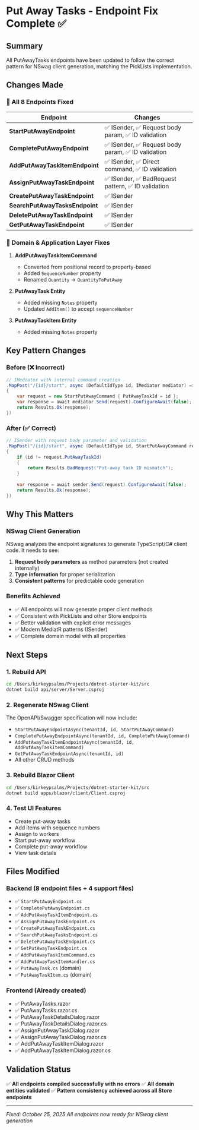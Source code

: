 # Put Away Tasks - Endpoint Fix Complete ✅

## Summary

All PutAwayTasks endpoints have been updated to follow the correct pattern for NSwag client generation, matching the PickLists implementation.

## Changes Made

### 🔧 All 8 Endpoints Fixed

| Endpoint | Changes |
|----------|---------|
| **StartPutAwayEndpoint** | ✅ ISender, ✅ Request body param, ✅ ID validation |
| **CompletePutAwayEndpoint** | ✅ ISender, ✅ Request body param, ✅ ID validation |
| **AddPutAwayTaskItemEndpoint** | ✅ ISender, ✅ Direct command, ✅ ID validation |
| **AssignPutAwayTaskEndpoint** | ✅ ISender, ✅ BadRequest pattern, ✅ ID validation |
| **CreatePutAwayTaskEndpoint** | ✅ ISender |
| **SearchPutAwayTasksEndpoint** | ✅ ISender |
| **DeletePutAwayTaskEndpoint** | ✅ ISender |
| **GetPutAwayTaskEndpoint** | ✅ ISender |

### 🔧 Domain & Application Layer Fixes

1. **AddPutAwayTaskItemCommand**
   - Converted from positional record to property-based
   - Added `SequenceNumber` property
   - Renamed `Quantity` → `QuantityToPutAway`

2. **PutAwayTask Entity**
   - Added missing `Notes` property
   - Updated `AddItem()` to accept `sequenceNumber`

3. **PutAwayTaskItem Entity**
   - Added missing `Notes` property

## Key Pattern Changes

### Before (❌ Incorrect)
```csharp
// IMediator with internal command creation
.MapPost("/{id}/start", async (DefaultIdType id, IMediator mediator) =>
{
    var request = new StartPutAwayCommand { PutAwayTaskId = id };
    var response = await mediator.Send(request).ConfigureAwait(false);
    return Results.Ok(response);
})
```

### After (✅ Correct)
```csharp
// ISender with request body parameter and validation
.MapPost("/{id}/start", async (DefaultIdType id, StartPutAwayCommand request, ISender sender) =>
{
    if (id != request.PutAwayTaskId)
    {
        return Results.BadRequest("Put-away task ID mismatch");
    }
    
    var response = await sender.Send(request).ConfigureAwait(false);
    return Results.Ok(response);
})
```

## Why This Matters

### NSwag Client Generation
NSwag analyzes the endpoint signatures to generate TypeScript/C# client code. It needs to see:
1. **Request body parameters** as method parameters (not created internally)
2. **Type information** for proper serialization
3. **Consistent patterns** for predictable code generation

### Benefits Achieved
- ✅ All endpoints will now generate proper client methods
- ✅ Consistent with PickLists and other Store endpoints
- ✅ Better validation with explicit error messages
- ✅ Modern MediatR patterns (ISender)
- ✅ Complete domain model with all properties

## Next Steps

### 1. Rebuild API
```bash
cd /Users/kirkeypsalms/Projects/dotnet-starter-kit/src
dotnet build api/server/Server.csproj
```

### 2. Regenerate NSwag Client
The OpenAPI/Swagger specification will now include:
- `StartPutAwayEndpointAsync(tenantId, id, StartPutAwayCommand)`
- `CompletePutAwayEndpointAsync(tenantId, id, CompletePutAwayCommand)`
- `AddPutAwayTaskItemEndpointAsync(tenantId, id, AddPutAwayTaskItemCommand)`
- `GetPutAwayTaskEndpointAsync(tenantId, id)`
- All other CRUD methods

### 3. Rebuild Blazor Client
```bash
cd /Users/kirkeypsalms/Projects/dotnet-starter-kit/src
dotnet build apps/blazor/client/Client.csproj
```

### 4. Test UI Features
- Create put-away tasks
- Add items with sequence numbers
- Assign to workers
- Start put-away workflow
- Complete put-away workflow
- View task details

## Files Modified

### Backend (8 endpoint files + 4 support files)
- ✅ `StartPutAwayEndpoint.cs`
- ✅ `CompletePutAwayEndpoint.cs`
- ✅ `AddPutAwayTaskItemEndpoint.cs`
- ✅ `AssignPutAwayTaskEndpoint.cs`
- ✅ `CreatePutAwayTaskEndpoint.cs`
- ✅ `SearchPutAwayTasksEndpoint.cs`
- ✅ `DeletePutAwayTaskEndpoint.cs`
- ✅ `GetPutAwayTaskEndpoint.cs`
- ✅ `AddPutAwayTaskItemCommand.cs`
- ✅ `AddPutAwayTaskItemHandler.cs`
- ✅ `PutAwayTask.cs` (domain)
- ✅ `PutAwayTaskItem.cs` (domain)

### Frontend (Already created)
- ✅ PutAwayTasks.razor
- ✅ PutAwayTasks.razor.cs
- ✅ PutAwayTaskDetailsDialog.razor
- ✅ PutAwayTaskDetailsDialog.razor.cs
- ✅ AssignPutAwayTaskDialog.razor
- ✅ AssignPutAwayTaskDialog.razor.cs
- ✅ AddPutAwayTaskItemDialog.razor
- ✅ AddPutAwayTaskItemDialog.razor.cs

## Validation Status

✅ **All endpoints compiled successfully with no errors**
✅ **All domain entities validated**
✅ **Pattern consistency achieved across all Store endpoints**

---
*Fixed: October 25, 2025*
*All endpoints now ready for NSwag client generation*

